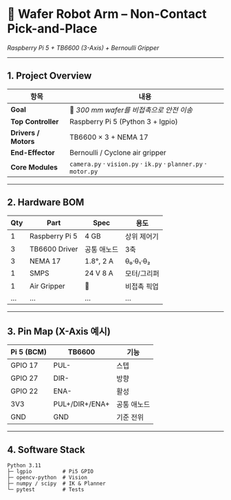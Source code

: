# 🍃 Wafer Robot Arm – Non-Contact Pick-and-Place
_Raspberry Pi 5 + TB6600 (3-Axis) + Bernoulli Gripper_

---

## 1. Project Overview
| 항목 | 내용 |
|------|------|
| **Goal** | 🔧 _300 mm wafer를 비접촉으로 안전 이송_ |
| **Top Controller** | Raspberry Pi 5 (Python 3 + lgpio) |
| **Drivers / Motors** | TB6600 × 3 + NEMA 17 |
| **End-Effector** | Bernoulli / Cyclone air gripper |
| **Core Modules** | `camera.py` · `vision.py` · `ik.py` · `planner.py` · `motor.py` |

---

## 2. Hardware BOM
| Qty | Part | Spec | 용도 |
|-----|------|------|------|
| 1 | Raspberry Pi 5 | 4 GB | 상위 제어기 |
| 3 | TB6600 Driver | 공통 애노드 | 3축 |
| 3 | NEMA 17 | 1.8°, 2 A | θ₀·θ₁·θ₂ |
| 1 | SMPS | 24 V 8 A | 모터/그리퍼 |
| 1 | Air Gripper | 🔧 | 비접촉 픽업 |
| … | … | … | … |

---

## 3. Pin Map (X-Axis 예시)
| Pi 5 (BCM) | TB6600 | 기능 |
|------------|--------|------|
| GPIO 17 | PUL- | 스텝 |
| GPIO 27 | DIR- | 방향 |
| GPIO 22 | ENA- | 활성 |
| 3V3 | PUL+/DIR+/ENA+ | 공통 애노드 |
| GND | GND | 기준 전위 |

---

## 4. Software Stack
```text
Python 3.11
├─ lgpio          # Pi5 GPIO
├─ opencv-python  # Vision
├─ numpy / scipy  # IK & Planner
└─ pytest         # Tests
